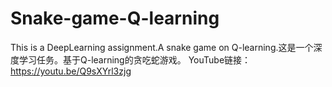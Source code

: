 # Snake-game-Q-learning
This is a DeepLearning assignment.A snake game on Q-learning.这是一个深度学习任务。基于Q-learning的贪吃蛇游戏。
YouTube链接：https://youtu.be/Q9sXYrl3zjg
